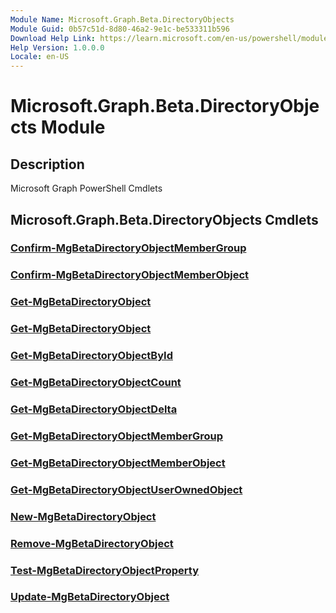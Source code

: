 ```yaml
---
Module Name: Microsoft.Graph.Beta.DirectoryObjects
Module Guid: 0b57c51d-8d80-46a2-9e1c-be533311b596
Download Help Link: https://learn.microsoft.com/en-us/powershell/module/microsoft.graph.beta.directoryobjects/?view=graph-powershell-beta
Help Version: 1.0.0.0
Locale: en-US
---
```


# Microsoft.Graph.Beta.DirectoryObjects Module
## Description
Microsoft Graph PowerShell Cmdlets

## Microsoft.Graph.Beta.DirectoryObjects Cmdlets
### [Confirm-MgBetaDirectoryObjectMemberGroup](Confirm-MgBetaDirectoryObjectMemberGroup.md)

### [Confirm-MgBetaDirectoryObjectMemberObject](Confirm-MgBetaDirectoryObjectMemberObject.md)

### [Get-MgBetaDirectoryObject](Get-MgBetaDirectoryObject.md)

### [Get-MgBetaDirectoryObject](Get-MgBetaDirectoryObject.md)

### [Get-MgBetaDirectoryObjectById](Get-MgBetaDirectoryObjectById.md)

### [Get-MgBetaDirectoryObjectCount](Get-MgBetaDirectoryObjectCount.md)

### [Get-MgBetaDirectoryObjectDelta](Get-MgBetaDirectoryObjectDelta.md)

### [Get-MgBetaDirectoryObjectMemberGroup](Get-MgBetaDirectoryObjectMemberGroup.md)

### [Get-MgBetaDirectoryObjectMemberObject](Get-MgBetaDirectoryObjectMemberObject.md)

### [Get-MgBetaDirectoryObjectUserOwnedObject](Get-MgBetaDirectoryObjectUserOwnedObject.md)

### [New-MgBetaDirectoryObject](New-MgBetaDirectoryObject.md)

### [Remove-MgBetaDirectoryObject](Remove-MgBetaDirectoryObject.md)

### [Test-MgBetaDirectoryObjectProperty](Test-MgBetaDirectoryObjectProperty.md)

### [Update-MgBetaDirectoryObject](Update-MgBetaDirectoryObject.md)




















